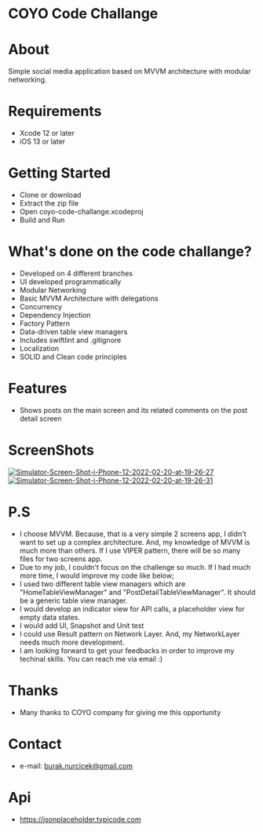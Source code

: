 # COYO Code Challange

# About
Simple social media application based on MVVM architecture with modular networking.

# Requirements
* Xcode 12 or later
* iOS 13 or later

# Getting Started
* Clone or download
* Extract the zip file
* Open coyo-code-challange.xcodeproj
* Build and Run

# What's done on the code challange?
* Developed on 4 different branches
* UI developed programmatically
* Modular Networking
* Basic MVVM Architecture with delegations
* Concurrency
* Dependency Injection
* Factory Pattern
* Data-driven table view managers
* Includes swiftlint and .gitignore
* Localization
* SOLID and Clean code principles

# Features
* Shows posts on the main screen and its related comments on the post detail screen

# ScreenShots
<a href="https://ibb.co/3TSrF3k"><img src="https://i.ibb.co/3TSrF3k/Simulator-Screen-Shot-i-Phone-12-2022-02-20-at-19-26-27.png" alt="Simulator-Screen-Shot-i-Phone-12-2022-02-20-at-19-26-27" border="0"></a>
<a href="https://ibb.co/bJP1MsH"><img src="https://i.ibb.co/bJP1MsH/Simulator-Screen-Shot-i-Phone-12-2022-02-20-at-19-26-31.png" alt="Simulator-Screen-Shot-i-Phone-12-2022-02-20-at-19-26-31" border="0"></a>

# P.S
* I choose MVVM. Because, that is a very simple 2 screens app, I didn't want to set up a complex architecture. And, my knowledge of MVVM is much more than others. If I use VIPER pattern, there will be so many files for two screens app.
* Due to my job, I couldn't focus on the challenge so much. If I had much more time, I would improve my code like below;
* I used two different table view managers which are "HomeTableViewManager" and "PostDetailTableViewManager". It should be a generic table view manager.
* I would develop an indicator view for API calls, a placeholder view for empty data states.
* I would add UI, Snapshot and Unit test
* I could use Result pattern on Network Layer. And, my NetworkLayer needs much more development.
* I am looking forward to get your feedbacks in order to improve my techinal skills. You can reach me via email :)

# Thanks
* Many thanks to COYO company for giving me this opportunity

# Contact
* e-mail: burak.nurcicek@gmail.com

# Api
* https://jsonplaceholder.typicode.com

